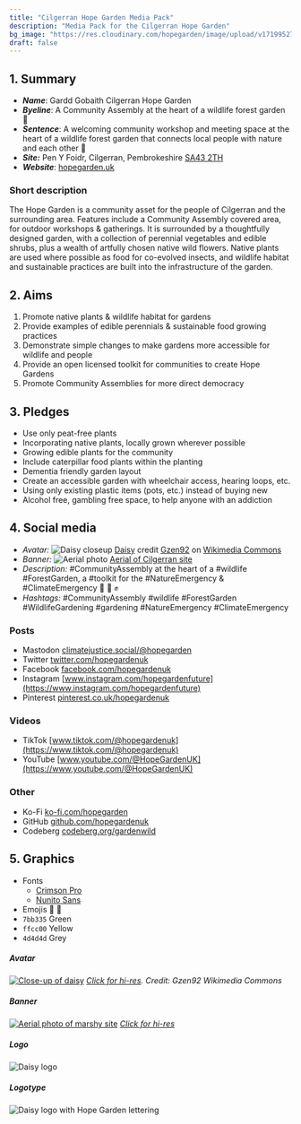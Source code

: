 ```yaml
---
title: "Cilgerran Hope Garden Media Pack"
description: "Media Pack for the Cilgerran Hope Garden"
bg_image: "https://res.cloudinary.com/hopegarden/image/upload/v1719952740/title-poppy.webp"
draft: false
---
```


## 1. Summary
- **_Name_**: Gardd Gobaith Cilgerran Hope Garden  
- **_Byeline_**: A Community Assembly at the heart of a wildlife forest garden 💚  
- **_Sentence_**: A welcoming community workshop and meeting space at the heart of a wildlife forest garden that connects local people with nature and each other 💚 
- **_Site:_** Pen Y Foidr, Cilgerran, Pembrokeshire [SA43 2TH]((https://w3w.co/present.purifier.canyons))
- **_Website_**: [hopegarden.uk](https://hopegarden.uk/)  
### Short description  
The Hope Garden is a community asset for the people of Cilgerran and the surrounding area. Features include a Community Assembly covered area, for outdoor workshops & gatherings. It is surrounded by a thoughtfully designed garden, with a collection of perennial vegetables and edible shrubs, plus a wealth of artfully chosen native wild flowers. Native plants are used where possible as food for co-evolved insects, and wildlife habitat and sustainable practices are built into the infrastructure of the garden.
## 2. Aims
1. Promote native plants & wildlife habitat for gardens
2. Provide examples of edible perennials & sustainable food growing practices
3. Demonstrate simple changes to make gardens more accessible for wildlife and people
4. Provide an open licensed toolkit for communities to create Hope Gardens
5. Promote Community Assemblies for more direct democracy
## 3. Pledges 
- Use only peat-free plants
- Incorporating native plants, locally grown wherever possible
- Growing edible plants for the community
- Include caterpillar food plants within the planting
- Dementia friendly garden layout
- Create an accessible garden with wheelchair access, hearing loops, etc. 
- Using only existing plastic items (pots, etc.) instead of buying new
- Alcohol free, gambling free space, to help anyone with an addiction
## 4. Social media
- _Avatar:_ ![Daisy closeup](https://res.cloudinary.com/hopegarden/image/upload/f_auto,h_40/v1720377562/190827-daisy-Gzen92.webp) [Daisy](https://res.cloudinary.com/hopegarden/image/upload/v1720377562/190827-daisy-Gzen92.webp) credit [Gzen92](https://commons.wikimedia.org/wiki/User:Gzen92) on [Wikimedia Commons](https://commons.wikimedia.org/wiki/File:P%C3%A2querette_(Bellis_perennis)_(2).jpg)
- _Banner:_ ![Aerial photo](https://res.cloudinary.com/hopegarden/image/upload/f_auto,w_40/v1720378407/240224-aerial-wide-169.webp) [Aerial of Cilgerran site](https://res.cloudinary.com/hopegarden/image/upload/v1720378407/240224-aerial-wide-169.webp)
- _Description:_ #CommunityAssembly at the heart of a #wildlife #ForestGarden, a #toolkit for the #NatureEmergency & #ClimateEmergency  💚 🌳 ✊
- _Hashtags:_ #CommunityAssembly #wildlife #ForestGarden #WildlifeGardening #gardening #NatureEmergency #ClimateEmergency
### Posts
- Mastodon [climatejustice.social/@hopegarden](https://climatejustice.social/@hopegarden)
- Twitter [twitter.com/hopegardenuk](https://twitter.com/hopegardenuk)
- Facebook [facebook.com/hopegardenuk](https://facebook.com/hopegardenuk)
- Instagram [www.instagram.com/hopegardenfuture](https://www.instagram.com/hopegardenfuture)
- Pinterest [pinterest.co.uk/hopegardenuk](https://pinterest.co.uk/hopegardenuk)
### Videos
- TikTok [www.tiktok.com/@hopegardenuk](https://www.tiktok.com/@hopegardenuk)
- YouTube [www.youtube.com/@HopeGardenUK](https://www.youtube.com/@HopeGardenUK)
### Other
- Ko-Fi [ko-fi.com/hopegarden](https://ko-fi.com/hopegarden)
- GitHub [github.com/hopegardenuk](https://github.com/hopegardenuk)
- Codeberg [codeberg.org/gardenwild](https://codeberg.org/gardenwild)
## 5. Graphics
- Fonts
    - [Crimson Pro](https://fonts.google.com/specimen/Crimson+Pro?query=crimson+pro0)
    - [Nunito Sans](https://fonts.google.com/specimen/Nunito+Sans)
- Emojis 🌻 🌳 
- `7bb335` Green
- `ffcc00` Yellow
- `4d4d4d` Grey 
##### Avatar
[![Close-up of daisy](https://res.cloudinary.com/hopegarden/image/upload/w_240//v1720377562/190827-daisy-Gzen92.webp)](https://res.cloudinary.com/hopegarden/image/upload/v1720377562/190827-daisy-Gzen92.webp)
*[Click for hi-res]([https://res.cloudinary.com/hopegarden/image/upload/v1720377562/190827-daisy-Gzen92.webp](https://res.cloudinary.com/hopegarden/image/upload/v1720377562/190827-daisy-Gzen92.webp)). Credit: Gzen92 Wikimedia Commons*
##### Banner
[![Aerial photo of marshy site](https://res.cloudinary.com/hopegarden/image/upload/w_400/v1720378407/240224-aerial-wide-169.webp)](https://res.cloudinary.com/hopegarden/image/upload/v1720378407/240224-aerial-wide-169.webp)
_[Click for hi-res](https://res.cloudinary.com/hopegarden/image/upload/v1720378407/240224-aerial-wide-169.webp)_
##### Logo
![Daisy logo](https://res.cloudinary.com/hopegarden/image/upload/v1719952233/logo.svg)
##### Logotype
![Daisy logo with Hope Garden lettering](https://res.cloudinary.com/hopegarden/image/upload/v1720888897/logotype.svg)
<!-- ## History  
Original idea was for a show garden at RHS Hampton Court, bringing direct democracy to discuss nature emergency to the heart of the horticultural establishment.  
### Community Assembly  
3 pillars:
1. Radical inclusivity
2. Active listening
3. Trust the process
### Definitions
- What is a forest garden?
- What is a Community Assembly?
- What is a wildlife garden?
 -->
